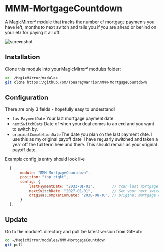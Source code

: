 # MMM-MortgageCountdown

A [MagicMirror²](https://github.com/MagicMirrorOrg/MagicMirror) module that tracks the number of mortgage payments you have left, months to next switch and tells you if you are ahead or behind on your eta for paying it all off.

![screenshot](MMM-MortgageCountdown.png)

## Installation

Clone this module into your MagicMirror² modules folder:

```bash
cd ~/MagicMirror/modules
git clone https://github.com/TouaregWarrior/MMM-MortgageCountdown
```

## Configuration

There are only 3 fields - hopefully easy to understand!

- `lastPaymentDate`   Your last mortgage payment date
- `nextSwitchDate`    Date of when your deal comes to an end and you want to switch by.
- `originalCompletionDate`   The date you plan on the last payment date. I use this as my original payoff date. I have reguarly switched and taken a year off the full term here and there. This should remain as your original payoff date.

Example config.js entry should look like

```js
  {
       module: "MMM-MortgageCountdown",
       position: "top_right",
       config: {
           lastPaymentDate: "2033-01-01",        // Your last mortgage payment date
           nextSwitchDate: "2027-01-01",         // Set your next switch date
           originalCompletionDate: "2038-08-30", // Original mortgage completion date
       }
  },
```

## Update

Go to the module’s directory and pull the latest version from GitHub:

```bash
cd ~/MagicMirror/modules/MMM-MortgageCountdown
git pull
```
